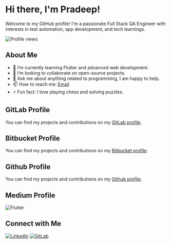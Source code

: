 # Hi there, I'm Pradeep!

Welcome to my GitHub profile! I'm a passionate Full Stack QA Engineer with interests in test automation, app development, and tech learnings.

![Profile views](https://github.com/pradapjackie)

## About Me

- 🌱 I’m currently learning Flutter and advanced web development.
- 👯 I’m looking to collaborate on open-source projects.
- 💬 Ask me about anything related to programming, I am happy to help.
- 📫 How to reach me: [Email](mailto:pradapjackie@gmail.com)
- ⚡ Fun fact: I love playing chess and solving puzzles.

## GitLab Profile

You can find my projects and contributions on my [GitLab profile](https://gitlab.com/pradapjackie).

## Bitbucket Profile

You can find my projects and contributions on my [Bitbucket profile](https://bitbucket.org/pradapjackie/).

## Github Profile

You can find my projects and contributions on my [Github profile](https://github.com/pradapjackie).

## Medium Profile

![Flutter](https://img.shields.io/badge/Flutter-02569B?style=for-the-badge&logo=flutter&logoColor=white)

## Connect with Me

[![LinkedIn](https://img.shields.io/badge/LinkedIn-blue?style=for-the-badge&logo=linkedin&logoColor=white)](https://www.linkedin.com/in/pradap-pandiyan/)
[![GitLab](https://img.shields.io/badge/GitLab-FC6D26?style=for-the-badge&logo=gitlab&logoColor=white)](https://gitlab.com/pradapjackie)
